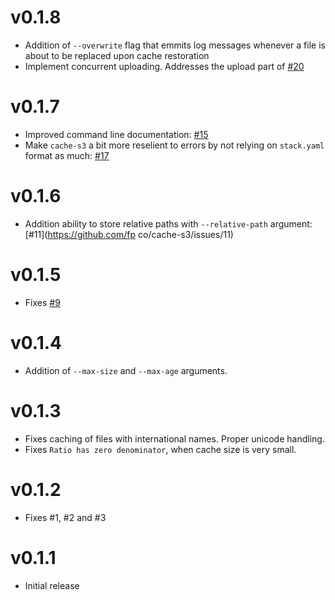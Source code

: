 # v0.1.8

* Addition of `--overwrite` flag that emmits log messages whenever a file is about to be replaced
  upon cache restoration
* Implement concurrent uploading. Addresses the upload part of [#20](https://github.com/fpco/cache-s3/issues/20)

# v0.1.7

* Improved command line documentation: [#15](https://github.com/fpco/cache-s3/issues/15)
* Make `cache-s3` a bit more reselient to errors by not relying on `stack.yaml` format as much: [#17](https://github.com/fpco/cache-s3/issues/17)

# v0.1.6

* Addition ability to store relative paths with `--relative-path` argument: [#11](https://github.com/fp
co/cache-s3/issues/11)

# v0.1.5

* Fixes [#9](https://github.com/fpco/cache-s3/issues/9)

# v0.1.4

* Addition of `--max-size` and `--max-age` arguments.

# v0.1.3

* Fixes caching of files with international names. Proper unicode handling.
* Fixes `Ratio has zero denominator`, when cache size is very small.

# v0.1.2

* Fixes #1, #2 and #3

# v0.1.1

* Initial release
